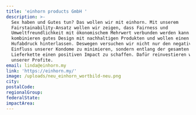 ```yaml
---
title: 'einhorn products GmbH '
description: >-
  Sex haben und Gutes tun? Das wollen wir mit einhorn. Mit unserem
  Fairstainability-Ansatz wollen wir zeigen, dass Fairness und
  Umweltfreundlichkeit mit ökonomischem Mehrwert verbunden werden kann. Wir
  kombinieren gutes Design mit nachhaltigen Produkten und wollen einen positiven
  Hufabdruck hinterlassen. Deswegen versuchen wir nicht nur den negativen
  Einfluss unserer Kondome zu minimieren, sondern entlang der gesamten
  Lieferkette einen positiven Impact zu schaffen. Dafür reinvestieren wir 50%
  unserer Profite.
email: linda@einhorn.my
link: 'https://einhorn.my/'
image: /uploads/neu_einhorn_wortbild-neu.png
city:
postalCode:
regionalGroup:
federalState:
impactArea:
---
```


